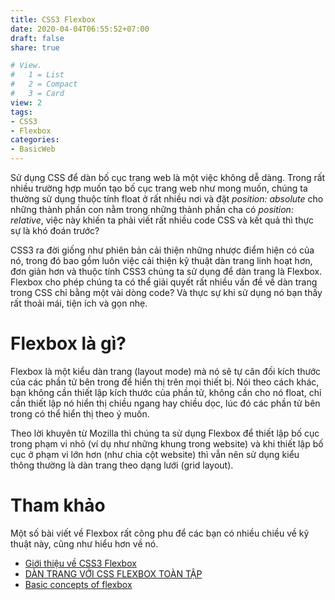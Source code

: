 ```yaml
---
title: CSS3 Flexbox
date: 2020-04-04T06:55:52+07:00
draft: false
share: true

# View.
#   1 = List
#   2 = Compact
#   3 = Card
view: 2
tags:
- CSS3
- Flexbox
categories:
- BasicWeb
---
```


Sử dụng CSS để dàn bố cục trang web là một việc không dễ dàng. Trong rất nhiều trường hợp muốn tạo bố cục trang web như mong muốn, chúng ta thường sử dụng thuộc tính float ở rất nhiều nơi và đặt *position: absolute* cho những thành phần con nằm trong những thành phần cha có *position: relative*, việc này khiến ta phải viết rất nhiều code CSS và kết quả thì thực sự là khó đoán trước?

CSS3 ra đời giống như phiên bản cải thiện những nhược điểm hiện có của nó, trong đó bao gồm luôn việc cải thiện kỹ thuật dàn trang linh hoạt hơn, đơn giản hơn và thuộc tính CSS3 chúng ta sử dụng để dàn trang là Flexbox. Flexbox cho phép chúng ta có thể giải quyết rất nhiều vấn đề về dàn trang trong CSS chỉ bằng một vài dòng code? Và thực sự khi sử dụng nó bạn thấy rất thoải mái, tiện ích và gọn nhẹ.

# Flexbox là gì?

Flexbox là một kiểu dàn trang (layout mode) mà nó sẽ tự cân đối kích thước của các phần tử bên trong để hiển thị trên mọi thiết bị. Nói theo cách khác, bạn không cần thiết lập kích thước của phần tử, không cần cho nó float, chỉ cần thiết lập nó hiển thị chiều ngang hay chiều dọc, lúc đó các phần tử bên trong có thể hiển thị theo ý muốn.

Theo lời khuyên từ Mozilla thì chúng ta sử dụng Flexbox để thiết lập bố cục trong phạm vi nhỏ (ví dụ như những khung trong website) và khi thiết lập bố cục ở phạm vi lớn hơn (như chia cột website) thì vẫn nên sử dụng kiểu thông thường là dàn trang theo dạng lưới (grid layout).

# Tham khảo

Một số bài viết về Flexbox rất công phu để các bạn có nhiều chiều về kỹ thuật này, cũng như hiểu hơn về nó.

* [Giới thiệu về CSS3 Flexbox](https://viblo.asia/p/gioi-thieu-ve-css3-flexbox-3P0lPM785ox)
* [DÀN TRANG VỚI CSS FLEXBOX TOÀN TẬP](https://thachpham.com/web-development/html-css/huong-dan-css3-flexbox-toan-tap.html)
* [Basic concepts of flexbox](https://developer.mozilla.org/en-US/docs/Web/CSS/CSS_Flexible_Box_Layout/Basic_Concepts_of_Flexbox)
